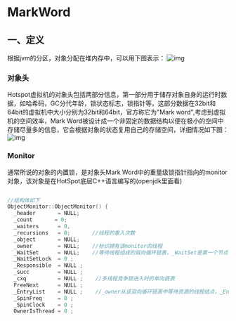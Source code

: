 # MarkWord



## 一、定义

根据jvm的分区，对象分配在堆内存中，可以用下图表示：
![img](https://imgconvert.csdnimg.cn/aHR0cHM6Ly93d3cubGludXhpZGMuY29tL3VwbG9hZC8yMDE4XzAyLzE4MDIwNjIxNTM3MjMzMS5wbmc?x-oss-process=image/format,png)



### 对象头

Hotspot虚拟机的对象头包括两部分信息，第一部分用于储存对象自身的运行时数据，如哈希码，GC分代年龄，锁状态标志，锁指针等，这部分数据在32bit和64bit的虚拟机中大小分别为32bit和64bit，官方称它为"Mark word",考虑到虚拟机的空间效率，Mark Word被设计成一个非固定的数据结构以便在极小的空间中存储尽量多的信息，它会根据对象的状态复用自己的存储空间，详细情况如下图：
![img](https://imgconvert.csdnimg.cn/aHR0cHM6Ly93d3cubGludXhpZGMuY29tL3VwbG9hZC8yMDE4XzAyLzE4MDIwNjIxNTM3MjMzMTEucG5n?x-oss-process=image/format,png)



### Monitor

通常所说的对象的内置锁，是对象头Mark Word中的重量级锁指针指向的monitor对象，该对象是在HotSpot底层C++语言编写的(openjdk里面看)

```c++

//结构体如下
ObjectMonitor::ObjectMonitor() {  
  _header       = NULL;  
  _count       = 0;  
  _waiters      = 0,  
  _recursions   = 0;       //线程的重入次数
  _object       = NULL;  
  _owner        = NULL;    //标识拥有该monitor的线程
  _WaitSet      = NULL;    //等待线程组成的双向循环链表，_WaitSet是第一个节点
  _WaitSetLock  = 0 ;  
  _Responsible  = NULL ;  
  _succ         = NULL ;  
  _cxq          = NULL ;    //多线程竞争锁进入时的单向链表
  FreeNext      = NULL ;  
  _EntryList    = NULL ;    //_owner从该双向循环链表中等待资源的线程结点，_EntryList是第一个节点
  _SpinFreq     = 0 ;  
  _SpinClock    = 0 ;  
  OwnerIsThread = 0 ;  

```

